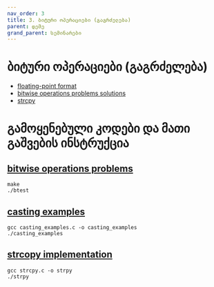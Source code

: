 ```yaml
---
nav_order: 3
title: 3. ბიტური ოპერაციები (გაგრძელება)
parent: დემე
grand_parent: სემინარები
---
```


# ბიტური ოპერაციები (გაგრძელება)

- [floating-point format](https://en.wikipedia.org/wiki/Single-precision_floating-point_format)
- [bitwise operations problems solutions](https://github.com/protos37/splab/blob/master/datalab-handout/bits.c)
- [strcpy](https://www.geeksforgeeks.org/why-strcpy-and-strncpy-are-not-safe-to-use/)

# გამოყენებული კოდები და მათი გაშვების ინსტრუქცია

## [bitwise operations problems](https://github.com/freeuni-paradigms/2021/tree/master/Content/Seminars/Deme/S03_bitwise_operations_continued/problems)

```
make
./btest
```

## [casting examples](https://github.com/freeuni-paradigms/2021/tree/master/Content/Seminars/Deme/S03_bitwise_operations_continued/casting_examples.c)

```
gcc casting_examples.c -o casting_examples
./casting_examples
```

## [strcopy implementation](https://github.com/freeuni-paradigms/2021/tree/master/Content/Seminars/Deme/S03_bitwise_operations_continued/strcpy.c)

```
gcc strcpy.c -o strpy
./strpy
```

